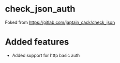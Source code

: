 # check_json_auth

Foked from https://gitlab.com/japtain_cack/check_json

# Added features
- Added support for http basic auth
